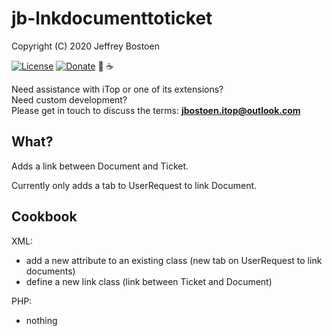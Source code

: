 # jb-lnkdocumenttoticket
Copyright (C) 2020 Jeffrey Bostoen

[![License](https://img.shields.io/github/license/jbostoen/iTop-custom-extensions)](https://github.com/jbostoen/iTop-custom-extensions/blob/master/license.md)
[![Donate](https://img.shields.io/badge/Donate-PayPal-green.svg)](https://www.paypal.me/jbostoen)
🍻 ☕


Need assistance with iTop or one of its extensions?  
Need custom development?  
Please get in touch to discuss the terms: **jbostoen.itop@outlook.com**

## What?
Adds a link between Document and Ticket.

Currently only adds a tab to UserRequest to link Document.

## Cookbook

XML:
* add a new attribute to an existing class (new tab on UserRequest to link documents)
* define a new link class (link between Ticket and Document)

PHP:
* nothing


